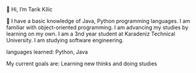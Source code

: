 👋 Hi, I’m Tarik Kilic 

👀
I have a basic knowledge of Java, Python programming languages. I am familiar with object-oriented programming. I am advancing my studies by learning on my own. I am a 3nd year student at Karadeniz Technical University. I am studying software engineering.

languages learned: Python, Java

My current goals are:
  Learning new thinks and doing studies
  
<!---
TarikKilic248/TarikKilic248 is a ✨ special ✨ repository because its `README.md` (this file) appears on your GitHub profile.
You can click the Preview link to take a look at your changes.
--->
